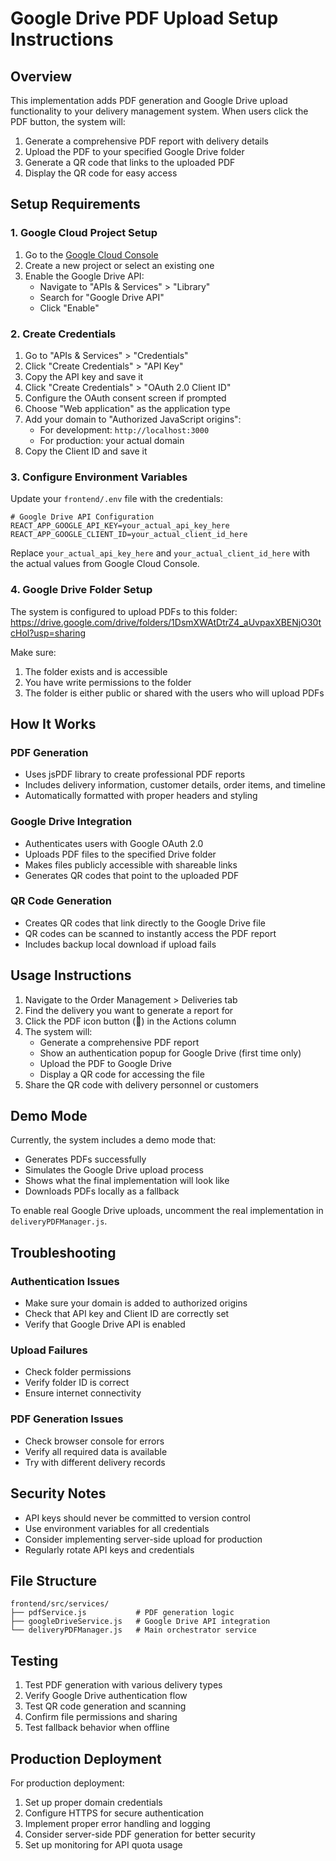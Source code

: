 # Google Drive PDF Upload Setup Instructions

## Overview
This implementation adds PDF generation and Google Drive upload functionality to your delivery management system. When users click the PDF button, the system will:

1. Generate a comprehensive PDF report with delivery details
2. Upload the PDF to your specified Google Drive folder
3. Generate a QR code that links to the uploaded PDF
4. Display the QR code for easy access

## Setup Requirements

### 1. Google Cloud Project Setup

1. Go to the [Google Cloud Console](https://console.cloud.google.com/)
2. Create a new project or select an existing one
3. Enable the Google Drive API:
   - Navigate to "APIs & Services" > "Library"
   - Search for "Google Drive API"
   - Click "Enable"

### 2. Create Credentials

1. Go to "APIs & Services" > "Credentials"
2. Click "Create Credentials" > "API Key"
3. Copy the API key and save it
4. Click "Create Credentials" > "OAuth 2.0 Client ID"
5. Configure the OAuth consent screen if prompted
6. Choose "Web application" as the application type
7. Add your domain to "Authorized JavaScript origins":
   - For development: `http://localhost:3000`
   - For production: your actual domain
8. Copy the Client ID and save it

### 3. Configure Environment Variables

Update your `frontend/.env` file with the credentials:

```properties
# Google Drive API Configuration
REACT_APP_GOOGLE_API_KEY=your_actual_api_key_here
REACT_APP_GOOGLE_CLIENT_ID=your_actual_client_id_here
```

Replace `your_actual_api_key_here` and `your_actual_client_id_here` with the actual values from Google Cloud Console.

### 4. Google Drive Folder Setup

The system is configured to upload PDFs to this folder:
https://drive.google.com/drive/folders/1DsmXWAtDtrZ4_aUvpaxXBENjO30tcHol?usp=sharing

Make sure:
1. The folder exists and is accessible
2. You have write permissions to the folder
3. The folder is either public or shared with the users who will upload PDFs

## How It Works

### PDF Generation
- Uses jsPDF library to create professional PDF reports
- Includes delivery information, customer details, order items, and timeline
- Automatically formatted with proper headers and styling

### Google Drive Integration
- Authenticates users with Google OAuth 2.0
- Uploads PDF files to the specified Drive folder
- Makes files publicly accessible with shareable links
- Generates QR codes that point to the uploaded PDF

### QR Code Generation
- Creates QR codes that link directly to the Google Drive file
- QR codes can be scanned to instantly access the PDF report
- Includes backup local download if upload fails

## Usage Instructions

1. Navigate to the Order Management > Deliveries tab
2. Find the delivery you want to generate a report for
3. Click the PDF icon button (📄) in the Actions column
4. The system will:
   - Generate a comprehensive PDF report
   - Show an authentication popup for Google Drive (first time only)
   - Upload the PDF to Google Drive
   - Display a QR code for accessing the file
5. Share the QR code with delivery personnel or customers

## Demo Mode

Currently, the system includes a demo mode that:
- Generates PDFs successfully
- Simulates the Google Drive upload process
- Shows what the final implementation will look like
- Downloads PDFs locally as a fallback

To enable real Google Drive uploads, uncomment the real implementation in `deliveryPDFManager.js`.

## Troubleshooting

### Authentication Issues
- Make sure your domain is added to authorized origins
- Check that API key and Client ID are correctly set
- Verify that Google Drive API is enabled

### Upload Failures
- Check folder permissions
- Verify folder ID is correct
- Ensure internet connectivity

### PDF Generation Issues
- Check browser console for errors
- Verify all required data is available
- Try with different delivery records

## Security Notes

- API keys should never be committed to version control
- Use environment variables for all credentials
- Consider implementing server-side upload for production
- Regularly rotate API keys and credentials

## File Structure

```
frontend/src/services/
├── pdfService.js           # PDF generation logic
├── googleDriveService.js   # Google Drive API integration
└── deliveryPDFManager.js   # Main orchestrator service
```

## Testing

1. Test PDF generation with various delivery types
2. Verify Google Drive authentication flow
3. Test QR code generation and scanning
4. Confirm file permissions and sharing
5. Test fallback behavior when offline

## Production Deployment

For production deployment:
1. Set up proper domain credentials
2. Configure HTTPS for secure authentication
3. Implement proper error handling and logging
4. Consider server-side PDF generation for better security
5. Set up monitoring for API quota usage
